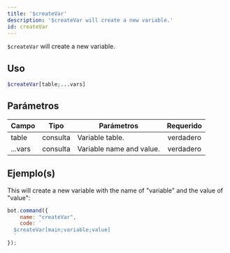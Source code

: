 ```yaml
---
title: '$createVar'
description: '$createVar will create a new variable.'
id: createVar
---
```


`$createVar` will create a new variable.

## Uso

```php
$createVar[table;...vars]
```

## Parámetros

| Campo   | Tipo     | Parámetros               | Requerido |
| ------- | -------- | ------------------------ |:---------:|
| table   | consulta | Variable table.          | verdadero |
| ...vars | consulta | Variable name and value. | verdadero |

## Ejemplo(s)

This will create a new variable with the name of "variable" and the value of "value":

```javascript
bot.command({
    name: "createVar",
    code: `
  $createVar[main;variable;value]
  `
});
```